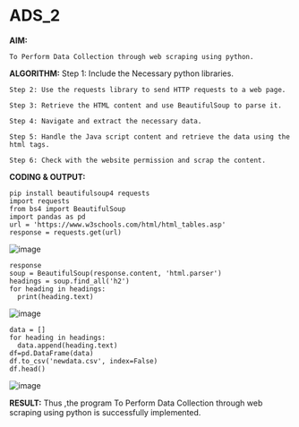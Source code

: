 # ADS_2
**AIM:**
    
    To Perform Data Collection through web scraping using python.

**ALGORITHM:**
	Step 1: Include the Necessary python libraries.
 
	Step 2: Use the requests library to send HTTP requests to a web page.
 
	Step 3: Retrieve the HTML content and use BeautifulSoup to parse it.
 
	Step 4: Navigate and extract the necessary data.
 
	Step 5: Handle the Java script content and retrieve the data using the html tags.
 
	Step 6: Check with the website permission and scrap the content.

**CODING & OUTPUT:**
```
pip install beautifulsoup4 requests
import requests
from bs4 import BeautifulSoup
import pandas as pd
url = 'https://www.w3schools.com/html/html_tables.asp'
response = requests.get(url)
```
![image](https://github.com/user-attachments/assets/d1e875bb-c1de-4bce-afe3-a4204002432d)

```
response
soup = BeautifulSoup(response.content, 'html.parser')
headings = soup.find_all('h2')
for heading in headings:
  print(heading.text)
```

![image](https://github.com/user-attachments/assets/bc5f073b-0a10-4fa8-8942-89caa7a475e1)

```
data = []
for heading in headings:
  data.append(heading.text)
df=pd.DataFrame(data)
df.to_csv('newdata.csv', index=False)
df.head()
```
![image](https://github.com/user-attachments/assets/89f4a4ed-22e2-47d8-b2a3-879fe4cd1779)

**RESULT:**
Thus ,the program To Perform Data Collection through web scraping using python is successfully implemented.
